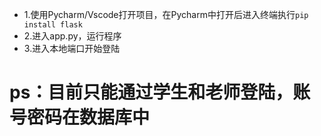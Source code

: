 - 1.使用Pycharm/Vscode打开项目，在Pycharm中打开后进入终端执行`pip install flask`
- 2.进入app.py，运行程序
- 3.进入本地端口开始登陆

# ps：目前只能通过学生和老师登陆，账号密码在数据库中